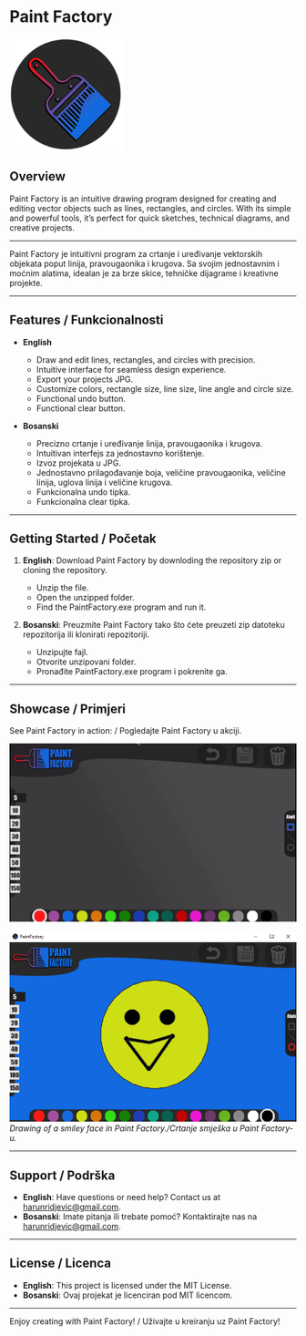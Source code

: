 # Paint Factory

<img src="res/PaintLogo565.png" alt="Paint Factory Logo" width="200" />

## Overview
Paint Factory is an intuitive drawing program designed for creating and editing vector objects such as lines, rectangles, and circles. With its simple and powerful tools, it’s perfect for quick sketches, technical diagrams, and creative projects.

---

Paint Factory je intuitivni program za crtanje i uređivanje vektorskih objekata poput linija, pravougaonika i krugova. Sa svojim jednostavnim i moćnim alatima, idealan je za brze skice, tehničke dijagrame i kreativne projekte.

---

## Features / Funkcionalnosti

- **English**
  - Draw and edit lines, rectangles, and circles with precision.
  - Intuitive interface for seamless design experience.
  - Export your projects JPG.
  - Customize colors, rectangle size, line size, line angle and circle size.
  - Functional undo button.
  - Functional clear button.

- **Bosanski**
  - Precizno crtanje i uređivanje linija, pravougaonika i krugova.
  - Intuitivan interfejs za jednostavno korištenje.
  - Izvoz projekata u JPG.
  - Jednostavno prilagođavanje boja, veličine pravougaonika, veličine linija, uglova linija i veličine krugova.
  - Funkcionalna undo tipka.
  - Funkcionalna clear tipka.

---

## Getting Started / Početak

1. **English**: Download Paint Factory by downloding the repository zip or cloning the repository.
   - Unzip the file.
   - Open the unzipped folder.
   - Find the PaintFactory.exe program and run it.

2. **Bosanski**: Preuzmite Paint Factory tako što ćete preuzeti zip datoteku repozitorija ili klonirati repozitoriji.
   - Unzipujte fajl.
   - Otvorite unzipovani folder.
   - Pronađite PaintFactory.exe program i pokrenite ga.

---

## Showcase / Primjeri

  See Paint Factory in action: / Pogledajte Paint Factory u akciji.
  
  ![Paint Factory Demo](res/pf.gif)

  ![Drawing of a smile.](res/smile_drawing.png)
  _Drawing of a smiley face in Paint Factory./Crtanje smješka u Paint Factory-u._

---

## Support / Podrška

- **English**: Have questions or need help? Contact us at [harunridjevic@gmail.com](mailto:harunridjevic@gmail.com).
- **Bosanski**: Imate pitanja ili trebate pomoć? Kontaktirajte nas na [harunridjevic@gmail.com](mailto:harunridjevic@gmail.com).

---

## License / Licenca

- **English**: This project is licensed under the MIT License.
- **Bosanski**: Ovaj projekat je licenciran pod MIT licencom.

---

Enjoy creating with Paint Factory! / Uživajte u kreiranju uz Paint Factory!

